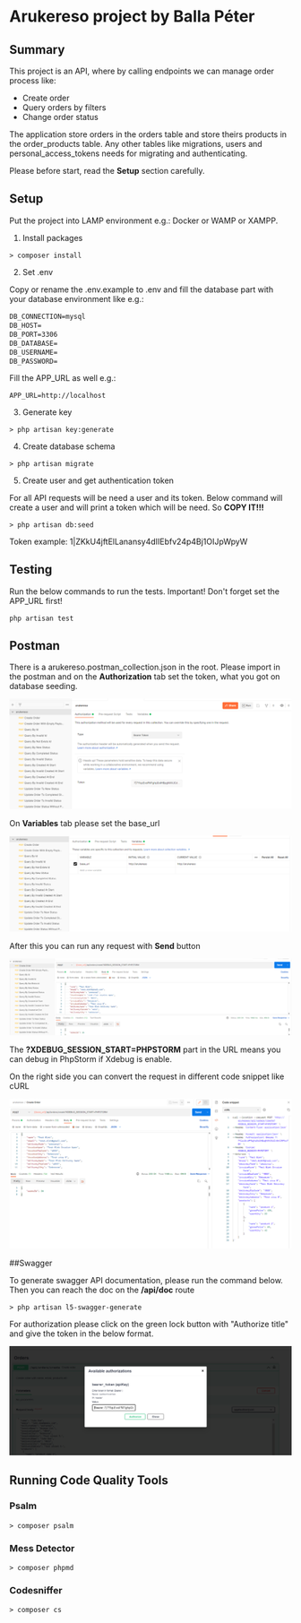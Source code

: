 # Arukereso project by Balla Péter

## Summary

This project is an API, where by calling endpoints we can manage order process like:

- Create order
- Query orders by filters
- Change order status

The application store orders in the orders table and store theirs products in the order_products table.
Any other tables like migrations, users and personal_access_tokens needs for migrating and authenticating. 

Please before start, read the **Setup** section carefully.

## Setup

Put the project into LAMP environment e.g.: Docker or WAMP or XAMPP.

1. Install packages

```
> composer install
```

2. Set .env

Copy or rename the .env.example to .env and fill the database part with your database environment like e.g.:

```
DB_CONNECTION=mysql
DB_HOST=
DB_PORT=3306
DB_DATABASE=
DB_USERNAME=
DB_PASSWORD=
```

Fill the APP_URL as well e.g.:

```
APP_URL=http://localhost
```

3. Generate key
```
> php artisan key:generate
```

4. Create database schema

```
> php artisan migrate
```

5. Create user and get authentication token

For all API requests will be need a user and its token. Below command will create a user and will print a token which will be need.
So **COPY IT!!!**

```
> php artisan db:seed
```

Token example: 1|ZKkU4jftElLanansy4dIIEbfv24p4Bj1OIJpWpyW

## Testing

Run the below commands to run the tests. Important! Don't forget set the APP_URL first!

```
php artisan test
```

## Postman

There is a arukereso.postman_collection.json in the root. Please import in the postman and on the **Authorization** tab set the token, what you got on database seeding.

![postman_auth](docs/images/postman_auth.png)

On **Variables** tab please set the base_url

![postman_variables](docs/images/postman_variables.png)

After this you can run any request with **Send** button

![postman_send_request](docs/images/postman_send_request.png)

The **?XDEBUG_SESSION_START=PHPSTORM** part in the URL means you can debug in PhpStorm if Xdebug is enable.

On the right side you can convert the request in different code snippet like cURL

![postman_curl](docs/images/postman_curl.png)


##Swagger

To generate swagger API documentation, please run the command below. Then you can reach the doc on the **/api/doc** route

```
> php artisan l5-swagger-generate
```

For authorization please click on the green lock button with "Authorize title" and give the token in the below format.

![swagger_authorization](docs/images/swagger_authorization.png)

## Running Code Quality Tools

### Psalm

```
> composer psalm
```

### Mess Detector

```
> composer phpmd
```

### Codesniffer

```
> composer cs
```
